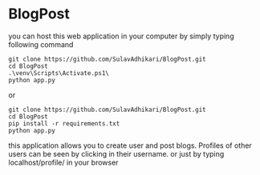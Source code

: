 # BlogPost
you can host this web application in your computer by simply typing following command
```
git clone https://github.com/SulavAdhikari/BlogPost.git
cd BlogPost
.\venv\Scripts\Activate.ps1\
python app.py
```

or
```
git clone https://github.com/SulavAdhikari/BlogPost.git
cd BlogPost
pip install -r requirements.txt
python app.py
```

this application allows you to create user and post blogs.
Profiles of other users can be seen by clicking in their username. 
or just by typing localhost/profile/<username> in your browser
